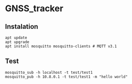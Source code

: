 # GNSS_tracker

## Instalation

    apt update
    apt upgrade
    apt install mosquitto mosquitto-clients # MQTT v3.1

## Test

    mosquitto_sub -h localhost -t test/test1
    mosquitto_pub -h 10.8.0.1 -t test/test1 -m "hello world"
